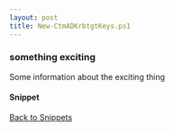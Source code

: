 ```yaml
---
layout: post
title: New-CtmADKrbtgtKeys.ps1
---
```


### something exciting

Some information about the exciting thing

#### Snippet

<script src="https://gist-it.appspot.com/github.com/BanterBoy/scripts-blog/blob/master/PowerShell/tools/New-CtmADKrbtgtKeys.ps1"></script>

<a href="/menu/_pages/snippets.html">Back to Snippets</a>
